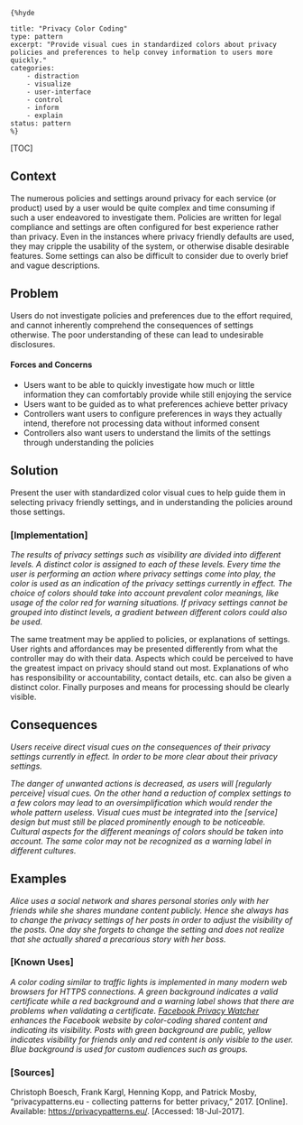     {%hyde

    title: "Privacy Color Coding"
    type: pattern
    excerpt: "Provide visual cues in standardized colors about privacy policies and preferences to help convey information to users more quickly."
    categories:
        - distraction
        - visualize
        - user-interface
        - control
        - inform
        - explain
    status: pattern
    %}

[TOC]

<!--### [Also Known As]-->
<!-- All other names the pattern is known by.-->



## Context
<!-- The situations in which the pattern may apply.-->
<!-- Aspects which constrain the solution, but are not modified by it. They affect the impact of different forces.-->

The numerous policies and settings around privacy for each service (or product) used by a user would be quite complex and time consuming if such a user endeavored to investigate them. Policies are written for legal compliance and settings are often configured for best experience rather than privacy. Even in the instances where privacy friendly defaults are used, they may cripple the usability of the system, or otherwise disable desirable features. Some settings can also be difficult to consider due to overly brief and vague descriptions.

## Problem
<!-- The problem a pattern addresses, including a list of forces describing why a problem might be difficult to solve.-->

Users do not investigate policies and preferences due to the effort required, and cannot inherently comprehend the consequences of settings otherwise. The poor understanding of these can lead to undesirable disclosures.

#### Forces and Concerns
<!-- Implications in this problem which affect the appropriateness of a solution, and are affected by this pattern.-->
<!-- Forces should be highly visible for easy reference, where less obvious a dedicated section is recommended.-->
- Users want to be able to quickly investigate how much or little information they can comfortably provide while still enjoying the service
- Users want to be guided as to what preferences achieve better privacy
- Controllers want users to configure preferences in ways they actually intend, therefore not processing data without informed consent
- Controllers also want users to understand the limits of the settings through understanding the policies

## Solution
<!-- A concise description of how the pattern addresses the problem.-->

Present the user with standardized color visual cues to help guide them in selecting privacy friendly settings, and in understanding the policies around those settings.

<!--### [Structure]-->
<!--A detailed specification of the structural aspects of the pattern. A class diagram if applicable.-->



### [Implementation]
<!--Guidelines for implementing the pattern; code fragments; suggested PETS; policy fragments.-->

_The results of privacy settings such as visibility are divided into different levels. A distinct color is assigned to each of these levels. Every time the user is performing an action where privacy settings come into play, the color is used as an indication of the privacy settings currently in effect. The choice of colors should take into account prevalent color meanings, like usage of the color red for warning situations. If privacy settings cannot be grouped into distinct levels, a gradient between different colors could also be used._

The same treatment may be applied to policies, or explanations of settings. User rights and affordances may be presented differently from what the controller may do with their data. Aspects which could be perceived to have the greatest impact on privacy should stand out most. Explanations of who has responsibility or accountability, contact details, etc. can also be given a distinct color. Finally purposes and means for processing should be clearly visible.

## Consequences
<!--The advantages (benefits) and disadvantages (liabilities) of applying the pattern.-->


_Users receive direct visual cues on the consequences of their privacy settings currently in effect. In order to be more clear about their privacy settings._

_The danger of unwanted actions is decreased, as users will [regularly perceive] visual cues. On the other hand a reduction of complex settings to a few colors may lead to an oversimplification which would render the whole pattern useless. Visual cues must be integrated into the [service] design but must still be placed prominently enough to be noticeable. Cultural aspects for the different meanings of colors should be taken into account. The same color may not be recognized as a warning label in different cultures._

<!--### [Constraints]-->
<!-- limitations as a consequence of applying the pattern.-->



## Examples
<!--Motivational example to see how the pattern is applied.-->

_Alice uses a social network and shares personal stories only with her friends while she shares mundane content publicly. Hence she always has to change the privacy settings of her posts in order to adjust the visibility of the posts. One day she forgets to change the setting and does not realize that she actually shared a precarious story with her boss._

### [Known Uses]
<!-- Pointers to various applications of the pattern.-->

_A color coding similar to traffic lights is implemented in many modern web browsers for HTTPS connections. A green background indicates a valid certificate while a red background and a warning label shows that there are problems when validating a certificate. [Facebook Privacy Watcher](http://www.daniel-puscher.de/fpw/) enhances the Facebook website by color-coding shared content and indicating its visibility. Posts with green background are public, yellow indicates visibility for friends only and red content is only visible to the user. Blue background is used for custom audiences such as groups._

<!--## See Also-->
<!-- Any pointers to relevant information, not contained in the subfields below.-->



<!--### [Related Patterns]-->
<!-- Supporting and conflicting patterns-->
<!-- These relationships are still under review -->
### [Sources]
<!-- References to the original source of the pattern.-->

Christoph Boesch, Frank Kargl, Henning Kopp, and Patrick Mosby, “privacypatterns.eu - collecting patterns for better privacy,” 2017. [Online]. Available: https://privacypatterns.eu/. [Accessed: 18-Jul-2017].

<!--## General Comments-->
<!-- Separate discussion on the pattern.-->



<!--## Tags-->
<!-- User definable descriptors for additional correlation.-->


